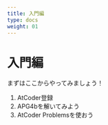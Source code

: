 ```yaml
---
title: 入門編
type: docs
weight: 01
---
```

# 入門編
まずはここからやってみましょう！


1. AtCoder登録
2. APG4bを解いてみよう
3. AtCoder Problemsを使おう